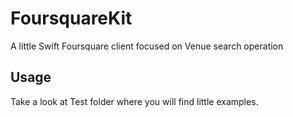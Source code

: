 # FoursquareKit
A little Swift Foursquare client focused on Venue search operation

## Usage

Take a look at Test folder where you will find little examples.
